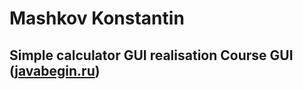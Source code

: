 Mashkov Konstantin
===========================
Simple calculator GUI realisation
Course GUI 
([javabegin.ru](http://javabegin.ru/))
----------------------------
